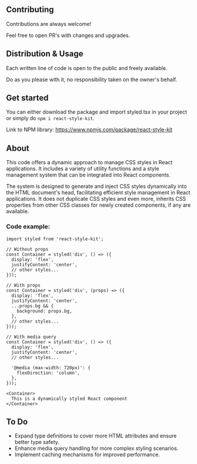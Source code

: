 ## Contributing

Contributions are always welcome!

Feel free to open PR's with changes and upgrades.

## Distribution & Usage

Each written line of code is open to the public and freely available.

Do as you please with it, no responsibility taken on the owner's behalf.

## Get started

You can either download the package and import styled.tsx in your project or simply do ``npm i react-style-kit``.


Link to NPM library: https://www.npmjs.com/package/react-style-kit

## About

This code offers a dynamic approach to manage CSS styles in React applications. It includes a variety of utility functions and a style management system that can be integrated into React components.

The system is designed to generate and inject CSS styles dynamically into the HTML document's head, facilitating efficient style management in React applications.
It does not duplicate CSS styles and even more, inherits CSS properties from other CSS classes for newly created components, if any are available.

### Code example:

```
import styled from 'react-style-kit';

// Without props
const Container = styled('div', () => ({
  display: 'flex',
  justifyContent: 'center',
  // other styles...
}));

// With props
const Container = styled('div', (props) => ({
  display: 'flex',
  justifyContent: 'center',
  ...props.bg && {
    background: props.bg,
  },
  // other styles...
}));

// With media query
const Container = styled('div', () => ({
  display: 'flex',
  justifyContent: 'center',
  // other styles...

  '@media (max-width: 720px)': {  
    flexDirection: 'column',
  },
}));

<Container>
  This is a dynamically styled React component
</Container>
```

## To Do
- Expand type definitions to cover more HTML attributes and ensure better type safety.
- Enhance media query handling for more complex styling scenarios.
- Implement caching mechanisms for improved performance.
